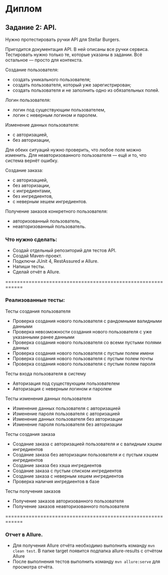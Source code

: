 # Диплом

## Задание 2: API.

Нужно протестировать ручки API для Stellar Burgers.

Пригодится документация API. В ней описаны все ручки сервиса.
Тестировать нужно только те, которые указаны в задании.
Всё остальное — просто для контекста.

Создание пользователя:
* создать уникального пользователя;
* создать пользователя, который уже зарегистрирован;
* создать пользователя и не заполнить одно из обязательных полей.

Логин пользователя:
* логин под существующим пользователем,
* логин с неверным логином и паролем.

Изменение данных пользователя:
* с авторизацией,
* без авторизации,

Для обеих ситуаций нужно проверить, что любое поле можно изменить.
Для неавторизованного пользователя — ещё и то, что система вернёт ошибку.

Создание заказа:
* с авторизацией,
* без авторизации,
* с ингредиентами,
* без ингредиентов,
* с неверным хешем ингредиентов.

Получение заказов конкретного пользователя:
* авторизованный пользователь,
* неавторизованный пользователь.

### Что нужно сделать:

* Создай отдельный репозиторий для тестов API.
* Создай Maven-проект.
* Подключи JUnit 4, RestAssured и Allure.
* Напиши тесты.
* Сделай отчёт в Allure.

============================================================
### Реализованные тесты:

Тесты создания пользователя

* Проверка создания нового пользователя с рандомными валидными данными
* Проверка невозможности создания нового пользователя с уже указанными ранее данными
* Проверка создания нового пользователя со всеми пустыми полями данных
* Проверка создания нового пользователя с пустым полем имени
* Проверка создания нового пользователя с пустым полем почты
* Проверка создания нового пользователя с пустым полем пароля

Тесты входа пользователя в систему

* Авторизация под существующим пользователем
* Авторизация с неверным логином и паролем

Тесты изменения данных пользователя

* Изменение данных пользователя с авторизацией
* Изменение пароля пользователя с авторизацией
* Изменение данных пользователя без авторизации
* Изменение пароля пользователя без авторизации

Тесты создания заказа

* Создание заказа с авторизацией пользователя и с валидным хэшем ингредиентов
* Создание заказа без авторизации пользователя и с пустым хэшем ингредиентов
* Создание заказа без хэша ингредиентов
* Создание заказа с пустым списком ингредиентов
* Создание заказа с неверным хешем ингредиентов
* Проверка наличия ингредиентов в базе

Тесты получения заказов

* Получение заказов авторизованного пользователя
* Получение заказов неавторизованного пользователя

============================================================
### Отчет в Allure.

* Для получения Allure  отчёта необходимо выполнить команду
`mvn clean test`. 
В папке target появится подпапка allure-results с отчётом Allure
* После выполнения тестов выполнить команду `mvn allure:serve` для просмотра отчёта.
